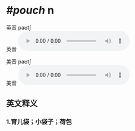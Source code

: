 # ***\#pouch*** n
英音 paʊtʃ  
英音
<audio src="./media/pouch1_AAC.aac" controls="controls"></audio>

美音 paʊtʃ  
美音
<audio src="./media/pouch2_AAC.aac" controls="controls"></audio>



  

英文释义
---
### 1.**育儿袋；小袋子；荷包**  



